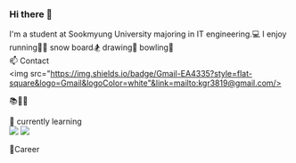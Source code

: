 ### Hi there 👋

I'm a student at Sookmyung University majoring in IT engineering.💻
I enjoy running🏃‍♀️ snow board🏂 drawing🎨 bowling🎳
</br>
📫 Contact </br>
<img src="https://img.shields.io/badge/Gmail-EA4335?style=flat-square&logo=Gmail&logoColor=white"&link=mailto:kgr3819@gmail.com/></a>


📚👩‍💻

🌱 currently learning </br>
<img src="https://img.shields.io/badge/Java-007396?style=flat-square&logo=Java&logoColor=white"/></a> 
<img src="https://img.shields.io/badge/JavaScript-F7DF1E?style=flat-square&logo=JavaScript&logoColor=white"/></a >




💛Career


<!--
**bnfkim/bnfkim** is a ✨ _special_ ✨ repository because its `README.md` (this file) appears on your GitHub profile.

Here are some ideas to get you started:

- 🔭 I’m currently working on ...
- 🌱 I’m currently learning ...
- 👯 I’m looking to collaborate on ...
- 🤔 I’m looking for help with ...
- 💬 Ask me about ...
- 📫 How to reach me: ...
- 😄 Pronouns: ...
- ⚡ Fun fact: ...
-->
